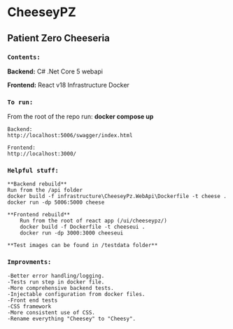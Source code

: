# CheeseyPZ

## Patient Zero Cheeseria

### `Contents:`

**Backend:**
C# .Net Core 5 webapi

**Frontend:**
React v18
Infrastructure
Docker

### `To run:`

From the root of the repo run: **docker compose up**

    Backend:
    http://localhost:5006/swagger/index.html

    Frontend:
    http://localhost:3000/

### `Helpful stuff:`

    **Backend rebuild**
    Run from the /api folder
    docker build -f infrastructure\CheeseyPz.WebApi\Dockerfile -t cheese .
    docker run -dp 5006:5000 cheese

    **Frontend rebuild**
        Run from the root of react app (/ui/cheeseypz/)
        docker build -f Dockerfile -t cheeseui .
        docker run -dp 3000:3000 cheeseui

    **Test images can be found in /testdata folder**

### `Improvments:`

    -Better error handling/logging.
    -Tests run step in docker file.
    -More comprehensive backend tests.
    -Injectable configuration from docker files.
    -Front end tests
    -CSS framework
    -More consistent use of CSS.
    -Rename everything "Cheesey" to "Cheesy".
